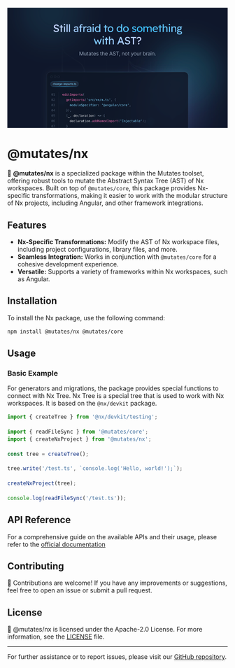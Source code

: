 [![](https://raw.githubusercontent.com/IKatsuba/mutates/main/docs/src/app/opengraph-image.png)](https://mutates.katsuba.dev)

# @mutates/nx

🚀 **@mutates/nx** is a specialized package within the Mutates toolset, offering robust tools to
mutate the Abstract Syntax Tree (AST) of Nx workspaces. Built on top of `@mutates/core`, this
package provides Nx-specific transformations, making it easier to work with the modular structure of
Nx projects, including Angular, and other framework integrations.

## Features

- **Nx-Specific Transformations:** Modify the AST of Nx workspace files, including project
  configurations, library files, and more.
- **Seamless Integration:** Works in conjunction with `@mutates/core` for a cohesive development
  experience.
- **Versatile:** Supports a variety of frameworks within Nx workspaces, such as Angular.

## Installation

To install the Nx package, use the following command:

```sh
npm install @mutates/nx @mutates/core
```

## Usage

### Basic Example

For generators and migrations, the package provides special functions to connect with Nx Tree. Nx
Tree is a special tree that is used to work with Nx workspaces. It is based on the `@nx/devkit`
package.

```typescript
import { createTree } from '@nx/devkit/testing';

import { readFileSync } from '@mutates/core';
import { createNxProject } from '@mutates/nx';

const tree = createTree();

tree.write('/test.ts', `console.log('Hello, world!');`);

createNxProject(tree);

console.log(readFileSync('/test.ts'));
```

## API Reference

For a comprehensive guide on the available APIs and their usage, please refer to the
[official documentation](https://mutates.katsuba.dev/packages/nx)

## Contributing

🤝 Contributions are welcome! If you have any improvements or suggestions, feel free to open an
issue or submit a pull request.

## License

📄 @mutates/nx is licensed under the Apache-2.0 License. For more information, see the
[LICENSE](https://github.com/ikatsuba/mutates/blob/main/LICENSE) file.

---

For further assistance or to report issues, please visit our
[GitHub repository](https://github.com/ikatsuba/mutates).
